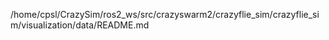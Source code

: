 /home/cpsl/CrazySim/ros2_ws/src/crazyswarm2/crazyflie_sim/crazyflie_sim/visualization/data/README.md